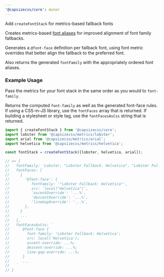 ```yaml
---
'@capsizecss/core': minor
---
```


Add `createFontStack` for metrics-based fallback fonts

Creates metrics-based [font aliases](https://www.zachleat.com/web/rename-font/) for improved alignment of font family fallbacks.

Generates a `@font-face` definition per fallback font, using font metric overrides that better align the fallback to the preferred font.

Also returns the generated `fontFamily` with the appropriately ordered font aliases.

### Example Usage

Pass the metrics for your font stack in the same order as you would to `font-family`.

Returns the computed `font-family` as well as the generated font-face rules.
If using a CSS-in-JS library, use the `fontFaces` array that is returned.
If building a stylesheet or style tag, use the `fontFacesAsCss` string that is returned.

```ts
import { createFontStack } from '@capsizecss/core';
import lobster from '@capsizecss/metrics/lobster';
import arial from '@capsizecss/metrics/arial';
import helvetica from '@capsizecss/metrics/helvetica';

const fontStack = createFontStack([lobster, helvetica, arial]);

// => {
//   fontFamily: 'Lobster, "Lobster Fallback: Helvetica", "Lobster Fallback: Arial"',
//   fontFaces: [
//     {
//       '@font-face': {
//          fontFamily: '"Lobster Fallback: Helvetica"',
//          src: 'local("Helvetica")',
//          'ascentOverride': '...%',
//          'descentOverride': '...%',
//          'lineGapOverride': '...%',
//       },
//     }
//     ...
//   ],
//   fontFacesAsCss: `
//      @font-face {
//        font-family: 'Lobster Fallback: Helvetica';
//        src: local('Helvetica');
//        ascent-override: ...%;
//        descent-override: ...%;
//        line-gap-override: ...%;
//      }
//      ...
//   `
// }
```
